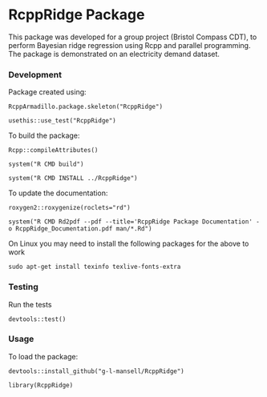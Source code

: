 # RcppRidge Package
This package was developed for a group project (Bristol Compass CDT), to perform Bayesian ridge regression using Rcpp and parallel programming. The package is demonstrated on an electricity demand dataset.

### Development

Package created using:

`RcppArmadillo.package.skeleton("RcppRidge")`

`usethis::use_test("RcppRidge")`

To build the package:

`Rcpp::compileAttributes()`

`system("R CMD build")`

`system("R CMD INSTALL ../RcppRidge")`

To update the documentation:

`roxygen2::roxygenize(roclets="rd")`

`system("R CMD Rd2pdf --pdf --title='RcppRidge Package Documentation' -o RcppRidge_Documentation.pdf man/*.Rd")`

On Linux you may need to install the following packages for the above to work

`sudo apt-get install texinfo texlive-fonts-extra`

### Testing

Run the tests 

`devtools::test()`

### Usage

To load the package:

`devtools::install_github("g-l-mansell/RcppRidge")`

`library(RcppRidge)`
